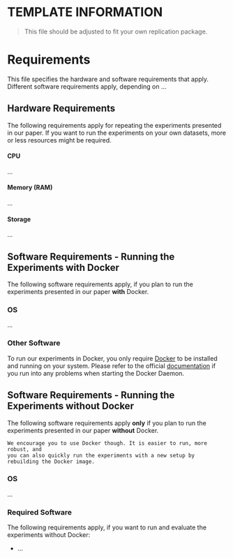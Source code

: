 # TEMPLATE INFORMATION
> This file should be adjusted to fit your own replication package.

# Requirements
This file specifies the hardware and software requirements that apply. Different software requirements apply, depending on ...

## Hardware Requirements
The following requirements apply for repeating the experiments presented in our paper. If you want to run the experiments
on your own datasets, more or less resources might be required.

#### CPU
...

#### Memory (RAM)
...

#### Storage
...

## Software Requirements - Running the Experiments with Docker
The following software requirements apply, if you plan to run the experiments presented in our paper __with__ Docker.

### OS
...

### Other Software
To run our experiments in Docker, you only require [Docker](https://docs.docker.com/get-docker/) to be installed and 
running on your system.
Please refer to the official [documentation](https://docs.docker.com/config/daemon/) if you run into any problems when 
starting the Docker Daemon.



## Software Requirements - Running the Experiments without Docker
The following software requirements apply **only** if you plan to run the experiments presented in our paper __without__ Docker.

```
We encourage you to use Docker though. It is easier to run, more robust, and 
you can also quickly run the experiments with a new setup by rebuilding the Docker image.
```

### OS
...

### Required Software
The following requirements apply, if you want to run and evaluate the experiments without Docker:
- ...


